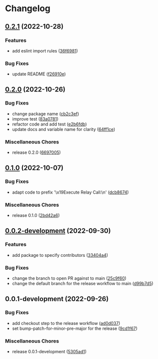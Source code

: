 # Changelog

## [0.2.1](https://github.com/lukso-network/tools-eip191-signer/compare/v0.2.0...v0.2.1) (2022-10-28)


### Features

* add eslint import rules ([36f6981](https://github.com/lukso-network/tools-eip191-signer/commit/36f698192a9abfba398fe4defdfe66ef0d2cc884))


### Bug Fixes

* update README ([f26910e](https://github.com/lukso-network/tools-eip191-signer/commit/f26910e2015d188dd22a28c942a6692fbda1b71c))

## [0.2.0](https://github.com/lukso-network/tools-eip191-signer/compare/v0.1.0...v0.2.0) (2022-10-26)

### Bug Fixes

- change package name ([cb2c3ef](https://github.com/lukso-network/tools-eip191-signer/commit/cb2c3efe95cd6728d76fefd3090720fb8f78b1b6))
- improve test ([83a0781](https://github.com/lukso-network/tools-eip191-signer/commit/83a0781a9f2e3bc454f15525d4ea63abc26c19d8))
- refactor code and add test ([e2b6fdb](https://github.com/lukso-network/tools-eip191-signer/commit/e2b6fdb57f7eb08d944dea1540199598e7356a8c))
- update docs and variable name for clarity ([64ff1ce](https://github.com/lukso-network/tools-eip191-signer/commit/64ff1ce1dcc6e6065d25540241bfc4abf3d51df6))

### Miscellaneous Chores

- release 0.2.0 ([6697005](https://github.com/lukso-network/tools-eip191-signer/commit/6697005d10f40ccf341898d3f05839f6b1899151))

## [0.1.0](https://github.com/lukso-network/tools-eip191-signer/compare/v0.0.2-development...v0.1.0) (2022-10-07)

### Bug Fixes

- adapt code to prefix '\x19Execute Relay Call:\n' ([dcb8674](https://github.com/lukso-network/tools-eip191-signer/commit/dcb86741974f3437b13ae2fdd95d13118ca290be))

### Miscellaneous Chores

- release 0.1.0 ([2bd42a6](https://github.com/lukso-network/tools-eip191-signer/commit/2bd42a6ec50f978c5855b7fb9a4e46440d99466d))

## [0.0.2-development](https://github.com/lukso-network/tools-eip191-signer/compare/v0.0.1-development...v0.0.2-development) (2022-09-30)

### Features

- add package to specify contributors ([33404a4](https://github.com/lukso-network/tools-eip191-signer/commit/33404a4348410d550c6324f847ab7d4da05fc353))

### Bug Fixes

- change the branch to open PR against to main ([25c9f60](https://github.com/lukso-network/tools-eip191-signer/commit/25c9f60535da22d5065c0ee5a8a9b0c3541d7682))
- change the default branch for the release workflow to main ([d99b7d5](https://github.com/lukso-network/tools-eip191-signer/commit/d99b7d5383629ec75634222ac4ec09a701a57b8c))

## 0.0.1-development (2022-09-26)

### Bug Fixes

- add checkout step to the release workflow ([ad0d037](https://github.com/lukso-network/tools-eip191-signer/commit/ad0d0372ee306279ceb6a8a21e3c120d3163a29d))
- set bump-patch-for-minor-pre-major for the release ([9cd1f67](https://github.com/lukso-network/tools-eip191-signer/commit/9cd1f67eb55fef1cb98a8444ade3379c5fe4d2c7))

### Miscellaneous Chores

- release 0.0.1-development ([5305ad1](https://github.com/lukso-network/tools-eip191-signer/commit/5305ad1c9cd8569a12852759c51709b60c848fda))
